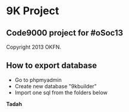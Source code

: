 # 9K Project

## Code9000 project for **#oSoc13**
Copyright 2013 OKFN.


## **How to export database** 
- Go to phpmyadmin
- Create new database "9kbuilder"
- Import one sql from the folders below

**Tadah**
